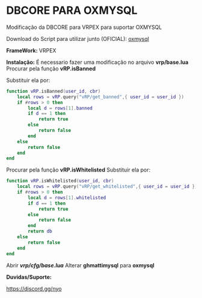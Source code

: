 # DBCORE PARA OXMYSQL
Modificação da DBCORE para VRPEX para suportar OXMYSQL

Download do Script para utilizar junto (OFICIAL): [oxmysql](https://forum.cfx.re/t/standalone-oxmysql-lightweight-mysql-wrapper/4755120)

**FrameWork:** VRPEX


**Instalação:** 
É necessario fazer uma modificação no arquivo **vrp/base.lua**
Procurar pela função **vRP.isBanned**

Substituir ela por:
```lua
function vRP.isBanned(user_id, cbr)
	local rows = vRP.query("vRP/get_banned",{ user_id = user_id })
	if #rows > 0 then
		local d = rows[1].banned 
		if d == 1 then 
			return true 
		else 
			return false
		end
	else
		return false
	end
end
```

Procurar pela função **vRP.isWhitelisted**
Substituir ela por:
```lua
function vRP.isWhitelisted(user_id, cbr)
	local rows = vRP.query("vRP/get_whitelisted",{ user_id = user_id })
	if #rows > 0 then
		local d = rows[1].whitelisted
		if d == 1 then 
			return true 
		else 
			return false
		end
		return db
	else
		return false
	end
end
```

Abrir ***vrp/cfg/base.lua*** 
Alterar **ghmattimysql** para **oxmysql**


**Duvidas/Suporte:**

https://discord.gg/nyo

